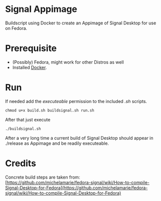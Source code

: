 # Signal Appimage
Buildscript using Docker to create an Appimage of Signal Desktop for use on Fedora.

# Prerequisite
- (Possibly) Fedora, might work for other Distros as well 
- Installed [Docker](https://docs.docker.com/engine/install/). 

# Run
If needed add the *executeable* permission to the included *.sh* scripts. 
```
chmod u+x build.sh buildsignal.sh run.sh
```

After that just execute 
```
./buildsignal.sh
```

After a very long time a current build of Signal Desktop should appear in ./release as Appimage and be readily executeable.

# Credits
Concrete build steps are taken from: 
[https://github.com/michelamarie/fedora-signal/wiki/How-to-compile-Signal-Desktop-for-Fedora](https://github.com/michelamarie/fedora-signal/wiki/How-to-compile-Signal-Desktop-for-Fedora)
